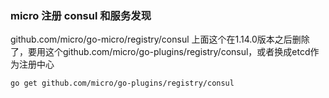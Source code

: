 ### micro 注册 consul 和服务发现

github.com/micro/go-micro/registry/consul
上面这个在1.14.0版本之后删除了，要用这个github.com/micro/go-plugins/registry/consul，或者换成etcd作为注册中心

```shell
go get github.com/micro/go-plugins/registry/consul

```